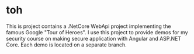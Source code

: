 # toh
This is project contains a .NetCore WebApi project implementing the famous Google "Tour of Heroes".
I use this project to provide demos for my security course on making secure application with Angular and ASP.NET Core.
Each demo is located on a separate branch.
